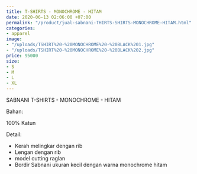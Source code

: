 ```yaml
---
title: T-SHIRTS - MONOCHROME - HITAM
date: 2020-06-13 02:06:00 +07:00
permalink: "/product/jual-sabnani-THIRTS-SHIRTS-MONOCHROME-HITAM.html"
categories:
- apparel
image:
- "/uploads/TSHIRT%20-%20MONOCHROME%20-%20BLACK%201.jpg"
- "/uploads/TSHIRT%20-%20MONOCHROME%20-%20BLACK%202.jpg"
price: 95000
size:
- S
- M
- L
- XL
---
```


SABNANI
T-SHIRTS - MONOCHROME - HITAM

Bahan:

100% Katun

Detail:

- Kerah melingkar dengan rib
- Lengan dengan rib
- model cutting raglan
- Bordir Sabnani ukuran kecil dengan warna monochrome hitam